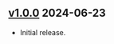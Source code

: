 ## [v1.0.0](https://github.com/tomjs/vscode-snippets-manager/releases/tag/v1.0.0) 2024-06-23

- Initial release.
